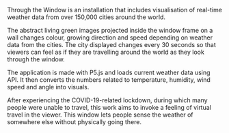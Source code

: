 Through the Window is an installation that includes visualisation of real-time weather data from over 150,000 cities around the world. 

The abstract living green images projected inside the window frame on a wall changes colour, growing direction and speed depending on weather data from the cities. The city displayed changes every 30 seconds so that viewers can feel as if they are travelling around the world as they look through the window.

The application is made with P5.js and loads current weather data using API. It then converts the numbers related to temperature, humidity, wind speed and angle into visuals.

After experiencing the COVID-19-related lockdown, during which many people were unable to travel, this work aims to invoke a feeling of virtual travel in the viewer. This window lets people sense the weather of somewhere else without physically going there.